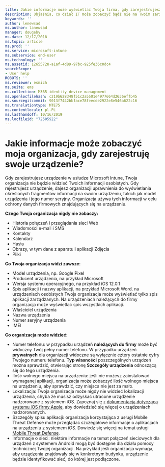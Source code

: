```yaml
---
title: Jakie informacje może wyświetlać Twoja firma, gdy zarejestrujesz swoje urządzenie?
description: Objaśnia, co dział IT może zobaczyć bądź nie na Twoim zarządzanym urządzeniu.
keywords: ''
author: lenewsad
ms.author: lanewsad
manager: dougeby
ms.date: 12/17/2018
ms.topic: article
ms.prod: ''
ms.service: microsoft-intune
ms.subservice: end-user
ms.technology: ''
ms.assetid: 12655728-a1af-4d89-97bc-925fe36c0dc4
searchScope:
- User help
ROBOTS: ''
ms.reviewer: esmich
ms.suite: ems
ms.collection: M365-identity-device-management
ms.openlocfilehash: c219b628348f51c2a5601e4977664d2636effb45
ms.sourcegitcommit: 9013f7442bbface78feecde2922e8e546a622c16
ms.translationtype: MTE75
ms.contentlocale: pl-PL
ms.lasthandoff: 10/16/2019
ms.locfileid: "72505922"
---
```

# <a name="what-information-can-my-organization-see-when-i-enroll-my-device"></a>Jakie informacje może zobaczyć moja organizacja, gdy zarejestruję swoje urządzenie?

Gdy zarejestrujesz urządzenie w usłudze Microsoft Intune, Twoja organizacja nie będzie widzieć Twoich informacji osobistych. Gdy rejestrujesz urządzenie, dajesz organizacji uprawnienia do wyświetlania określonych fragmentów informacji na swoim urządzeniu, takich jak model urządzenia i jego numer seryjny. Organizacja używa tych informacji w celu ochrony danych firmowych znajdujących się na urządzeniu.

**Czego Twoja organizacja nigdy nie zobaczy:**

- Historia połączeń i przeglądania sieci Web
- Wiadomości e-mail i SMS
- Kontakty
- Kalendarz
- Hasła
- Obrazy, w tym dane z aparatu i aplikacji Zdjęcia
- Pliki

**Co Twoja organizacja widzi zawsze:**

- Model urządzenia, np. Google Pixel
- Producent urządzenia, na przykład Microsoft
- Wersja systemu operacyjnego, na przykład iOS 12.0.1
- Spis aplikacji i nazwy aplikacji, na przykład Microsoft Word. na urządzeniach osobistych Twoja organizacja może wyświetlać tylko spis aplikacji zarządzanych. Na urządzeniach należących do firmy organizacja może wyświetlać spis wszystkich aplikacji.
- Właściciel urządzenia
- Nazwa urządzenia
- Numer seryjny urządzenia
- IMEI

**Co organizacja może widzieć:**

- Numer telefonu: w przypadku urządzeń **należących do firmy** może być widoczny Twój pełny numer telefonu. W przypadku urządzeń **prywatnych** dla organizacji widoczne są wyłącznie cztery ostatnie cyfry Twojego numeru telefonu. **Typ własności** poszczególnych urządzeń można sprawdzić, otwierając stronę **Szczegóły urządzenia** odnoszącą się do tego urządzenia.
- Ilość wolnego miejsca na urządzeniu: jeśli nie możesz zainstalować wymaganej aplikacji, organizacja może zobaczyć ilość wolnego miejsca na urządzeniu, aby sprawdzić, czy miejsca nie jest za mało.  
- Lokalizacja: Twoja organizacja może nigdy nie widzieć lokalizacji urządzenia, chyba że musisz odzyskać utracone urządzenie nadzorowane z systemem iOS. Zapoznaj się z [dokumentacją dotyczącą systemu iOS firmy Apple](https://go.microsoft.com/fwlink/?linkid=853816), aby dowiedzieć się więcej o urządzeniach nadzorowanych.  
- Szczegóły spisu aplikacji: organizacja korzystająca z usługi Mobile Threat Defense może przeglądać szczegółowe informacje o aplikacjach na urządzeniu z systemem iOS. Dowiedz się więcej na temat usługi [Mobile Threat Defense](you-are-prompted-to-install-mtd-ios.md).
- Informacje o sieci: niektóre informacje na temat połączeń sieciowych dla urządzeń z systemem Android mogą być dostępne dla działu pomocy technicznej Twojej organizacji. Na przykład jeśli organizacja wymaga, aby urządzenia znajdowały się w konkretnym budynku, urządzenie będzie identyfikować sieć, do której jest podłączone. 
